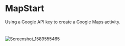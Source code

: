# MapStart
Using a Google API key to create a Google Maps activity.

#
![Screenshot_1589555465](https://user-images.githubusercontent.com/44229050/82066265-126ccd00-96c7-11ea-9aa3-f53dca9b4b38.png)
